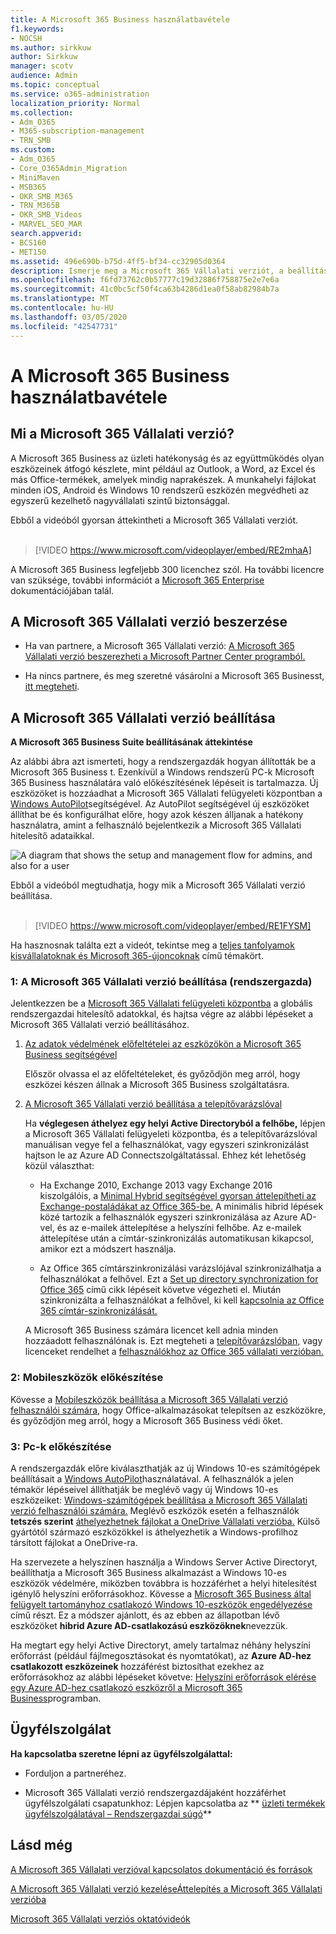 ```yaml
---
title: A Microsoft 365 Business használatbavétele
f1.keywords:
- NOCSH
ms.author: sirkkuw
author: Sirkkuw
manager: scotv
audience: Admin
ms.topic: conceptual
ms.service: o365-administration
localization_priority: Normal
ms.collection:
- Adm_O365
- M365-subscription-management
- TRN_SMB
ms.custom:
- Adm_O365
- Core_O365Admin_Migration
- MiniMaven
- MSB365
- OKR_SMB_M365
- TRN_M365B
- OKR_SMB_Videos
- MARVEL_SEO_MAR
search.appverid:
- BCS160
- MET150
ms.assetid: 496e690b-b75d-4ff5-bf34-cc32905d0364
description: Ismerje meg a Microsoft 365 Vállalati verziót, a beállításmódját, valamint a felhasználói eszközök és számítógépek előkészítését annak érdekében, hogy a Microsoft 365 Business védje őket.
ms.openlocfilehash: f6fd73762c0b57777c19d32886f758875e2e7e6a
ms.sourcegitcommit: 41c0bc5cf50f4ca63b4286d1ea0f58ab82984b7a
ms.translationtype: MT
ms.contentlocale: hu-HU
ms.lasthandoff: 03/05/2020
ms.locfileid: "42547731"
---
```

# <a name="get-started-with-microsoft-365-business"></a>A Microsoft 365 Business használatbavétele

## <a name="what-is-microsoft-365-business"></a>Mi a Microsoft 365 Vállalati verzió?

A Microsoft 365 Business az üzleti hatékonyság és az együttműködés olyan eszközeinek átfogó készlete, mint például az Outlook, a Word, az Excel és más Office-termékek, amelyek mindig naprakészek. A munkahelyi fájlokat minden iOS, Android és Windows 10 rendszerű eszközén megvédheti az egyszerű kezelhető nagyvállalati szintű biztonsággal.

Ebből a videóból gyorsan áttekintheti a Microsoft 365 Vállalati verziót.<br><br>

> [!VIDEO https://www.microsoft.com/videoplayer/embed/RE2mhaA] 
  
A Microsoft 365 Business legfeljebb 300 licenchez szól. Ha további licencre van szüksége, további információt a [Microsoft 365 Enterprise](https://go.microsoft.com/fwlink/p/?linkid=860986) dokumentációjában talál. 
  
## <a name="get-microsoft-365-business"></a>A Microsoft 365 Vállalati verzió beszerzése

- Ha van partnere, a Microsoft 365 Vállalati verzió: [A Microsoft 365 Vállalati verzió beszerezheti a Microsoft Partner Center programból.](get-microsoft-365-business.md)
    
- Ha nincs partnere, és meg szeretné vásárolni a Microsoft 365 Businesst, [itt megteheti](https://www.microsoft.com/microsoft-365/business).
    
## <a name="set-up-microsoft-365-business"></a>A Microsoft 365 Vállalati verzió beállítása

 **A Microsoft 365 Business Suite beállításának áttekintése**
  
Az alábbi ábra azt ismerteti, hogy a rendszergazdák hogyan állították be a Microsoft 365 Business t. Ezenkívül a Windows rendszerű PC-k Microsoft 365 Business használatára való előkészítésének lépéseit is tartalmazza. Új eszközöket is hozzáadhat a Microsoft 365 Vállalati felügyeleti központban a [Windows AutoPilot](add-autopilot-devices-and-profile.md)segítségével. Az AutoPilot segítségével új eszközöket állíthat be és konfigurálhat előre, hogy azok készen álljanak a hatékony használatra, amint a felhasználó bejelentkezik a Microsoft 365 Vállalati hitelesítő adataikkal.
  
![A diagram that shows the setup and management flow for admins, and also for a user](../media/249f81fc-7e79-44c7-8425-3a0b7b651c3b.png)

Ebből a videóból megtudhatja, hogy mik a Microsoft 365 Vállalati verzió beállítása.<br><br>

> [!VIDEO https://www.microsoft.com/videoplayer/embed/RE1FYSM] 

Ha hasznosnak találta ezt a videót, tekintse meg a [teljes tanfolyamok kisvállalatoknak és Microsoft 365-újoncoknak](https://support.office.com/article/6ab4bbcd-79cf-4000-a0bd-d42ce4d12816) című témakört.

  
### <a name="1-set-up-microsoft-365-business-admin"></a>1: A Microsoft 365 Vállalati verzió beállítása (rendszergazda)

Jelentkezzen be a [Microsoft 365 Vállalati felügyeleti központba](https://portal.office.com/adminportal/home) a globális rendszergazdai hitelesítő adatokkal, és hajtsa végre az alábbi lépéseket a Microsoft 365 Vállalati verzió beállításához. 
  
1. [Az adatok védelmének előfeltételei az eszközökön a Microsoft 365 Business segítségével](pre-requisites-for-data-protection.md)
    
    Először olvassa el az előfeltételeket, és győződjön meg arról, hogy eszközei készen állnak a Microsoft 365 Business szolgáltatásra.
    
2. [A Microsoft 365 Vállalati verzió beállítása a telepítővarázslóval](set-up.md)
    
    Ha **véglegesen áthelyez egy helyi Active Directoryból a felhőbe,** lépjen a Microsoft 365 Vállalati felügyeleti központba, és a telepítővarázslóval manuálisan vegye fel a felhasználókat, vagy egyszeri szinkronizálást hajtson le az Azure AD Connectszolgáltatással. Ehhez két lehetőség közül választhat: 
    
    - Ha Exchange 2010, Exchange 2013 vagy Exchange 2016 kiszolgálóis, a [Minimal Hybrid segítségével gyorsan áttelepítheti az Exchange-postaládákat az Office 365-be.](https://support.office.com/article/fdecceed-0702-4af3-85be-f2a0013937ef) A minimális hibrid lépések közé tartozik a felhasználók egyszeri szinkronizálása az Azure AD-vel, és az e-mailek áttelepítése a helyszíni felhőbe. Az e-mailek áttelepítése után a címtár-szinkronizálás automatikusan kikapcsol, amikor ezt a módszert használja.
    
    - Az Office 365 címtárszinkronizálási varázslójával szinkronizálhatja a felhasználókat a felhővel. Ezt a [Set up directory synchronization for Office 365](https://support.office.com/article/1b3b5318-6977-42ed-b5c7-96fa74b08846) című cikk lépéseit követve végezheti el. Miután szinkronizálta a felhasználókat a felhővel, ki kell [kapcsolnia az Office 365 címtár-szinkronizálását.](https://support.office.com/article/ee5f861e-bd48-4267-83d1-a4ead4b4a00d)
    
    A Microsoft 365 Business számára licencet kell adnia minden hozzáadott felhasználónak is. Ezt megteheti a [telepítővarázslóban,](set-up.md) vagy licenceket rendelhet a [felhasználókhoz az Office 365 vállalati verzióban.](https://support.office.com/article/997596B5-4173-4627-B915-36ABAC6786DC)
    
### <a name="2-prepare-mobile-devices"></a>2: Mobileszközök előkészítése

Kövesse a [Mobileszközök beállítása a Microsoft 365 Vállalati verzió felhasználói számára,](set-up-mobile-devices.md) hogy Office-alkalmazásokat telepítsen az eszközökre, és győződjön meg arról, hogy a Microsoft 365 Business védi őket. 
  
### <a name="3-prepare-pcs"></a>3: Pc-k előkészítése

A rendszergazdák előre kiválaszthatják az új Windows 10-es számítógépek beállításait a [Windows AutoPilot](add-autopilot-devices-and-profile.md)használatával. A felhasználók a jelen témakör lépéseivel állíthatják be meglévő vagy új Windows 10-es eszközeiket: [Windows-számítógépek beállítása a Microsoft 365 Vállalati verzió felhasználói számára.](set-up-windows-devices.md) Meglévő eszközök esetén a felhasználók **tetszés szerint** [áthelyezhetnek fájlokat a OneDrive Vállalati verzióba.](move-files-to-onedrive.md) Külső gyártótól származó eszközökkel is áthelyezhetik a Windows-profilhoz társított fájlokat a OneDrive-ra.
  
Ha szervezete a helyszínen használja a Windows Server Active Directoryt, beállíthatja a Microsoft 365 Business alkalmazást a Windows 10-es eszközök védelmére, miközben továbbra is hozzáférhet a helyi hitelesítést igénylő helyszíni erőforrásokhoz. Kövesse a [Microsoft 365 Business által felügyelt tartományhoz csatlakozó Windows 10-eszközök engedélyezése](manage-windows-devices.md) című részt. Ez a módszer ajánlott, és az ebben az állapotban lévő eszközöket **hibrid Azure AD-csatlakozású eszközöknek**nevezzük. 
  
Ha megtart egy helyi Active Directoryt, amely tartalmaz néhány helyszíni erőforrást (például fájlmegosztásokat és nyomtatókat), az **Azure AD-hez csatlakozott eszközeinek** hozzáférést biztosíthat ezekhez az erőforrásokhoz az alábbi lépéseket követve: [Helyszíni erőforrások elérése egy Azure AD-hez csatlakozó eszközről a Microsoft 365 Business](access-resources.md)programban.
  
  
## <a name="contact-support"></a>Ügyfélszolgálat

 **Ha kapcsolatba szeretne lépni az ügyfélszolgálattal:**
  
- Forduljon a partneréhez.
    
- Microsoft 365 Vállalati verzió rendszergazdájaként hozzáférhet ügyfélszolgálati csapatunkhoz: Lépjen kapcsolatba az ** [üzleti termékek ügyfélszolgálatával – Rendszergazdai súgó](https://support.office.com/article/32a17ca7-6fa0-4870-8a8d-e25ba4ccfd4b)**
    
## <a name="see-also"></a>Lásd még

[A Microsoft 365 Vállalati verzióval kapcsolatos dokumentáció és források](https://go.microsoft.com/fwlink/p/?linkid=853701)
  
[A Microsoft 365 Vállalati verzió kezelése](manage.md)[Áttelepítés a Microsoft 365 Vállalati verzióba](migrate-to-microsoft-365-business.md)

[Microsoft 365 Vállalati verziós oktatóvideók](https://support.office.com/article/6ab4bbcd-79cf-4000-a0bd-d42ce4d12816) 
